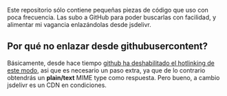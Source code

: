 Este repositorio sólo contiene pequeñas piezas de código que uso con poca frecuencia. Las subo a GitHub para poder buscarlas con facilidad, y alimentar mi vagancia enlazándolas desde jsdelivr.

## Por qué no enlazar desde githubusercontent?

Básicamente, desde hace tiempo [github ha deshabilitado el hotlinking de este modo](https://stackoverflow.com/questions/17341122/link-and-execute-external-javascript-file-hosted-on-github), asi que es necesario un paso extra, ya que de lo contrario obtendrás un **plain/text** MIME type como respuesta. Pero bueno, a cambio jsdelivr es un CDN en condiciones.

